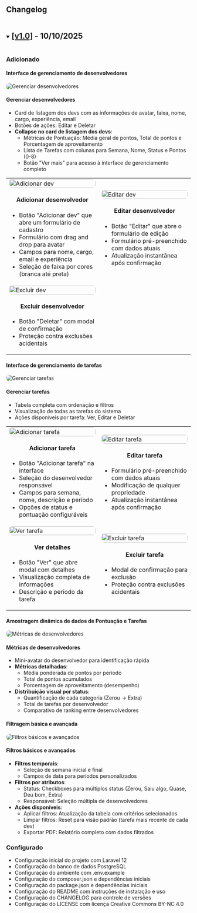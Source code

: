 <h2>Changelog</h2>

<details open>
<summary>
  <h2 style="display: inline-block;">
    <a href="https://github.com/juletopi/PontuaDev_Project/releases/tag/v1.0">[v1.0]</a> - 10/10/2025
  </h2>
</summary>

<h3>Adicionado</h3>

<div>
  <h4>Interface de gerenciamento de desenvolvedores</h4>
  <img src="docs/images/v1.0/1-gerenciar-devs.jpeg" alt="Gerenciar desenvolvedores" title="Interface de gerenciamento de devs" style="max-width: 80%; border-radius: 8px;">
</div>

<h4>Gerenciar desenvolvedores</h4>

- Card de listagem dos devs com as informações de avatar, faixa, nome, cargo, experiência, email
- Botões de ações: Editar e Deletar
- **Collapse no card de listagem dos devs**:
  - Métricas de Pontuação: Média geral de pontos, Total de pontos e Porcentagem de aproveitamento
  - Lista de Tarefas com colunas para Semana, Nome, Status e Pontos (0-8)
  - Botão "Ver mais" para acesso à interface de gerenciamento completo

<table>
  <tr>
    <td width="50%">
      <img src="docs/images/v1.0/2-adicionar-dev.jpeg" alt="Adicionar dev" title="Adicionar dev" style="width: 100%; border-radius: 8px;">
      <h4 align="center">Adicionar desenvolvedor</h4>
      <ul>
        <li>Botão "Adicionar dev" que abre um formulário de cadastro</li>
        <li>Formulário com drag and drop para avatar</li>
        <li>Campos para nome, cargo, email e experiência</li>
        <li>Seleção de faixa por cores (branca até preta)</li>
      </ul>
    </td>
    <td width="50%">
      <img src="docs/images/v1.0/3-editar-dev.jpeg" alt="Editar dev" title="Editar dev" style="width: 100%; border-radius: 8px;">
      <h4 align="center">Editar desenvolvedor</h4>
      <ul>
        <li>Botão "Editar" que abre o formulário de edição</li>
        <li>Formulário pré-preenchido com dados atuais</li>
        <li>Atualização instantânea após confirmação</li>
      </ul>
    </td>
  </tr>
  <tr>
    <td>
      <img src="docs/images/v1.0/4-excluir-dev.jpeg" alt="Excluir dev" title="Excluir dev" style="width: 100%; border-radius: 8px;">
      <h4 align="center">Excluir desenvolvedor</h4>
      <ul>
        <li>Botão "Deletar" com modal de confirmação</li>
        <li>Proteção contra exclusões acidentais</li>
      </ul>
    </td>
  </tr>
</table>

<div>
  <h4>Interface de gerenciamento de tarefas</h4>
  <img src="docs/images/v1.0/5-gerenciar-tarefas.jpeg" alt="Gerenciar tarefas" title="Interface de gerenciamento de tarefas" style="max-width: 80%; border-radius: 8px;">
</div>

<h4>Gerenciar tarefas</h4>

- Tabela completa com ordenação e filtros
- Visualização de todas as tarefas do sistema
- Ações disponíveis por tarefa: Ver, Editar e Deletar

<table>
  <tr>
    <td width="50%">
      <img src="docs/images/v1.0/6-adicionar-tarefa.jpeg" alt="Adicionar tarefa" title="Adicionar tarefa" style="width: 100%; border-radius: 8px;">
      <h4 align="center">Adicionar tarefa</h4>
      <ul>
        <li>Botão "Adicionar tarefa" na interface</li>
        <li>Seleção do desenvolvedor responsável</li>
        <li>Campos para semana, nome, descrição e período</li>
        <li>Opções de status e pontuação configuráveis</li>
      </ul>
    </td>
    <td width="50%">
      <img src="docs/images/v1.0/7-editar-tarefa.jpeg" alt="Editar tarefa" title="Editar tarefa" style="width: 100%; border-radius: 8px;">
      <h4 align="center">Editar tarefa</h4>
      <ul>
        <li>Formulário pré-preenchido com dados atuais</li>
        <li>Modificação de qualquer propriedade</li>
        <li>Atualização instantânea após confirmação</li>
      </ul>
    </td>
  </tr>
  <tr>
    <td>
      <img src="docs/images/v1.0/8-ver-tarefa.jpeg" alt="Ver tarefa" title="Ver detalhes da tarefa" style="width: 100%; border-radius: 8px;">
      <h4 align="center">Ver detalhes</h4>
      <ul>
        <li>Botão "Ver" que abre modal com detalhes</li>
        <li>Visualização completa de informações</li>
        <li>Descrição e período da tarefa</li>
      </ul>
    </td>
    <td>
      <img src="docs/images/v1.0/9-ver-tarefa.jpeg" alt="Excluir tarefa" title="Excluir tarefa" style="width: 100%; border-radius: 8px;">
      <h4 align="center">Excluir tarefa</h4>
      <ul>
        <li>Modal de confirmação para exclusão</li>
        <li>Proteção contra exclusões acidentais</li>
      </ul>
    </td>
  </tr>
</table>

<div>
  <h4>Amostragem dinâmica de dados de Pontuação e Tarefas</h4>
  <img src="docs/images/v1.0/10-metricas-devs-tarefas.jpeg" alt="Métricas de desenvolvedores" title="Métricas e pontuação" style="max-width: 80%; border-radius: 8px;">
</div>

<h4>Métricas de desenvolvedores</h4>

- Mini-avatar do desenvolvedor para identificação rápida
- **Métricas detalhadas**:
  - Média ponderada de pontos por período
  - Total de pontos acumulados
  - Porcentagem de aproveitamento (desempenho)
- **Distribuição visual por status**:
  - Quantificação de cada categoria (Zerou → Extra)
  - Total de tarefas por desenvolvedor
  - Comparativo de ranking entre desenvolvedores

<div>
  <h4>Filtragem básica e avançada</h4>
  <img src="docs/images/v1.0/11-filtros-avançados.jpeg" alt="Filtros básicos e avançados" title="Filtros básicos e avançados" style="max-width: 80%; border-radius: 8px;">
</div>

<h4>Filtros básicos e avançados</h4>

- **Filtros temporais**:
  - Seleção de semana inicial e final
  - Campos de data para períodos personalizados
- **Filtros por atributos**:
  - Status: Checkboxes para múltiplos status (Zerou, Saiu algo, Quase, Deu bom, Extra)
  - Responsável: Seleção múltipla de desenvolvedores
- **Ações disponíveis**:
  - Aplicar filtros: Atualização da tabela com critérios selecionados
  - Limpar filtros: Reset para visão padrão (tarefa mais recente de cada dev)
  - Exportar PDF: Relatório completo com dados filtrados

<h3>Configurado</h3>

- Configuração inicial do projeto com Laravel 12
- Configuração do banco de dados PostgreSQL
- Configuração do ambiente com .env.example
- Configuração do composer.json e dependências iniciais
- Configuração do package.json e dependências iniciais
- Configuração do README com instruções de instalação e uso
- Configuração do CHANGELOG para controle de versões
- Configuração do LICENSE com licença Creative Commons BY-NC 4.0

</details>
